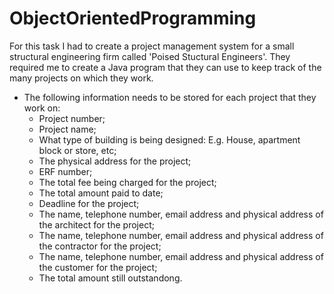 # ObjectOrientedProgramming

For this task I had to create a project management system for a small structural engineering firm called 'Poised Stuctural Engineers'.
They required me to create a Java program that they can use to keep track of the many projects on which they work.

* The following information needs to be stored for each project that they work on:
  * Project number;
  * Project name;
  * What type of building is being designed: E.g. House, apartment block or store, etc;
  * The physical address for the project;
  * ERF number;
  * The total fee being charged for the project;
  * The total amount paid to date;
  * Deadline for the project;
  * The name, telephone number, email address and physical address of the architect for the project;
  * The name, telephone number, email address and physical address of the contractor for the project;
  * The name, telephone number, email address and physical address of the customer for the project;
  * The total amount still outstandong.
